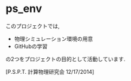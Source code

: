 ﻿ps_env
======
このプロジェクトでは, 
- 物理シミュレーション環境の用意
- GitHubの学習

の2つをプロジェクトの目的として活動しています.


[P.S.P.T. 計算物理研究会 12/17/2014]
